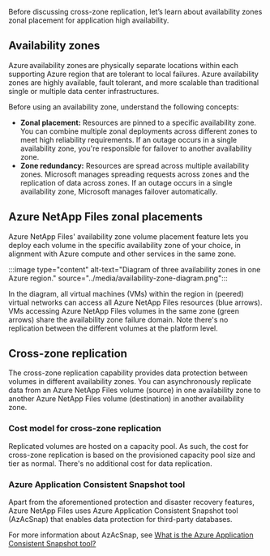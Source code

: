 Before discussing cross-zone replication, let’s learn about availability zones zonal placement for application high availability.  

## Availability zones 

Azure availability zones are physically separate locations within each supporting Azure region that are tolerant to local failures. Azure availability zones are highly available, fault tolerant, and more scalable than traditional single or multiple data center infrastructures. 

Before using an availability zone, understand the following concepts: 

- **Zonal placement:** Resources are pinned to a specific availability zone. You can combine multiple zonal deployments across different zones to meet high reliability requirements. If an outage occurs in a single availability zone, you're responsible for failover to another availability zone. 
- **Zone redundancy:** Resources are spread across multiple availability zones. Microsoft manages spreading requests across zones and the replication of data across zones. If an outage occurs in a single availability zone, Microsoft manages failover automatically. 

## Azure NetApp Files zonal placements  

Azure NetApp Files' availability zone volume placement feature lets you deploy each volume in the specific availability zone of your choice, in alignment with Azure compute and other services in the same zone. 

:::image type="content" alt-text="Diagram of three availability zones in one Azure region." source="../media/availability-zone-diagram.png":::

In the diagram, all virtual machines (VMs) within the region in (peered) virtual networks can access all Azure NetApp Files resources (blue arrows). VMs accessing Azure NetApp Files volumes in the same zone (green arrows) share the availability zone failure domain. Note there's no replication between the different volumes at the platform level. 

## Cross-zone replication 

The cross-zone replication capability provides data protection between volumes in different availability zones. You can asynchronously replicate data from an Azure NetApp Files volume (source) in one availability zone to another Azure NetApp Files volume (destination) in another availability zone. 

### Cost model for cross-zone replication 

Replicated volumes are hosted on a capacity pool. As such, the cost for cross-zone replication is based on the provisioned capacity pool size and tier as normal. There's no additional cost for data replication. 

### Azure Application Consistent Snapshot tool

Apart from the aforementioned protection and disaster recovery features, Azure NetApp Files uses Azure Application Consistent Snapshot tool (AzAcSnap) that enables data protection for third-party databases. 

For more information about AzAcSnap, see [What is the Azure Application Consistent Snapshot tool?](/azure/azure-netapp-files/azacsnap-introduction)